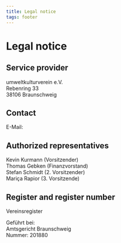 ```yaml
---
title: Legal notice
tags: footer
---
```


# Legal notice

## Service provider

umweltkulturverein e.V. \
Rebenring 33 \
38106 Braunschweig

## Contact

E-Mail:

## Authorized representatives

Kevin Kurmann (Vorsitzender) \
Thomas Gebken (Finanzvorstand) \
Stefan Schmidt (2. Vorsitzender) \
Mariça Rapior (3. Vorsitzende)

## Register and register number

Vereinsregister

Geführt bei: \
Amtsgericht Braunschweig \
Nummer: 201880